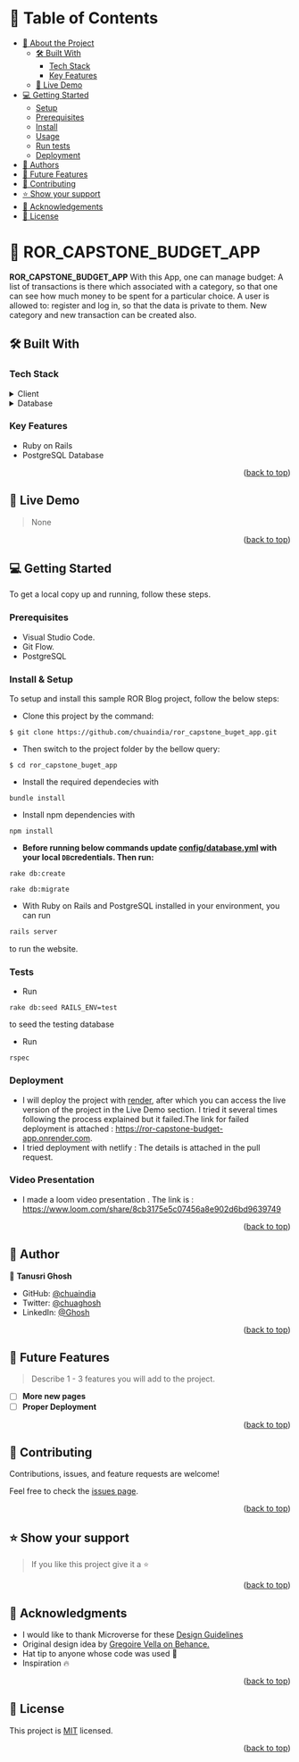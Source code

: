 <a name="readme-top"></a>

<!-- TABLE OF CONTENTS -->

# 📗 Table of Contents

- [📖 About the Project](#about-project)
  - [🛠 Built With](#built-with)
    - [Tech Stack](#tech-stack)
    - [Key Features](#key-features)
  - [🚀 Live Demo](#live-demo)
- [💻 Getting Started](#getting-started)
  - [Setup](#setup)
  - [Prerequisites](#prerequisites)
  - [Install](#install)
  - [Usage](#usage)
  - [Run tests](#run-tests)
  - [Deployment](#triangular_flag_on_post-deployment)
- [👥 Authors](#authors)
- [🔭 Future Features](#future-features)
- [🤝 Contributing](#contributing)
- [⭐️ Show your support](#support)
- [🙏 Acknowledgements](#acknowledgements)
- [📝 License](#license)

<!-- PROJECT DESCRIPTION -->

# 📖 ROR_CAPSTONE_BUDGET_APP <a name="about-project"></a>

 **ROR_CAPSTONE_BUDGET_APP** With this App, one can manage budget: A list of transactions is there which associated with a category, so that one can see how much money to be spent for a particular choice.  A user is allowed to:  register and log in, so that the data is private to them. New category and new transaction can be created also.


## 🛠 Built With <a name="built-with"></a>

### Tech Stack <a name="tech-stack"></a>

<details>
  <summary>Client</summary>
  <ul>
    <li><a href="https://www.ruby-lang.org/en/">Ruby on rails</a></li>
  </ul>
</details>

<details>
<summary>Database</summary>
  <ul>
    <li><a href="https://www.postgresql.org/">postgres</a></li>
  </ul>
</details>

<!-- Features -->

### Key Features <a name="key-features"></a>
- Ruby on Rails
- PostgreSQL Database


<p align="right">(<a href="#readme-top">back to top</a>)</p>

<!-- LIVE DEMO -->

## 🚀 Live Demo <a name="live-demo"></a>

> None

<p align="right">(<a href="#readme-top">back to top</a>)</p>

<!-- GETTING STARTED -->

## 💻 Getting Started <a name="getting-started"></a>


To get a local copy up and running, follow these steps.

### Prerequisites

- Visual Studio Code.
- Git Flow.
- PostgreSQL


### Install & Setup

To setup and install this sample ROR Blog project, follow the below steps:
- Clone this project by the command: 

```
$ git clone https://github.com/chuaindia/ror_capstone_buget_app.git
```

- Then switch to the project folder by the bellow query:

```
$ cd ror_capstone_buget_app
```

- Install the required dependecies with  
```
bundle install
```
- Install npm dependencies with 
```
npm install
```
- **Before running below commands update [config/database.yml](./config/database.yml) with your local `DB`credentials. Then run:**
```
rake db:create
```
```
rake db:migrate

```
     
- With Ruby on Rails and PostgreSQL installed in your environment, you can run 
```.rb
rails server
``` 
to run the website.

### Tests

- Run 
```
rake db:seed RAILS_ENV=test
``` 
to seed the testing database

- Run 
```
rspec
```

### Deployment

- I will deploy the project with [render](https://render.com/docs/deploy-rails), after which you can access the live version of the project in the Live Demo section. I   tried it several times following the process explained but it failed.The link for failed deployment is attached : https://ror-capstone-budget-app.onrender.com.
- I tried deployment with netlify : The details is attached in the pull request.

### Video Presentation

- I made a loom video presentation . The link is : https://www.loom.com/share/8cb3175e5c07456a8e902d6bd9639749

<p align="right">(<a href="#readme-top">back to top</a>)</p>


<!-- AUTHORS -->

## 👥 Author <a name="authors"></a>

👤 **Tanusri Ghosh**
- GitHub: [@chuaindia](https://github.com/chuaindia)
- Twitter: [@chuaghosh](https://twitter.com/chuaghosh25) 
- LinkedIn: [@Ghosh](https://www.linkedin.com/in/tanusri-ghosh-2a56b814/)

<p align="right">(<a href="#readme-top">back to top</a>)</p>

<!-- FUTURE FEATURES -->

## 🔭 Future Features <a name="future-features"></a>

> Describe 1 - 3 features you will add to the project.
- [ ] **More new pages**
- [ ] **Proper Deployment**

<p align="right">(<a href="#readme-top">back to top</a>)</p>

<!-- CONTRIBUTING -->

## 🤝 Contributing <a name="contributing"></a>

Contributions, issues, and feature requests are welcome!

Feel free to check the [issues page](../../issues/).

<p align="right">(<a href="#readme-top">back to top</a>)</p>

<!-- SUPPORT -->

## ⭐️ Show your support <a name="support"></a>

> If you like this project give it a ⭐️
<p align="right">(<a href="#readme-top">back to top</a>)</p>

<!-- ACKNOWLEDGEMENTS -->

## 🙏 Acknowledgments <a name="acknowledgements"></a>

- I would like to thank Microverse for these [Design Guidelines](https://www.behance.net/gallery/19759151/Snapscan-iOs-design-and-branding?tracking_source=)
- Original design idea by [Gregoire Vella on Behance.](https://www.behance.net/gregoirevella)
- Hat tip to anyone whose code was used 🤝
- Inspiration 🔥

<p align="right">(<a href="#readme-top">back to top</a>)</p>

<!-- LICENSE -->

## 📝 License <a name="license"></a>

This project is [MIT](./LICENSE) licensed.

<p align="right">(<a href="#readme-top">back to top</a>)</p>
